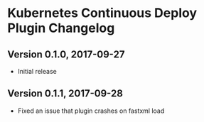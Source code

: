 # Kubernetes Continuous Deploy Plugin Changelog

## Version 0.1.0, 2017-09-27
* Initial release

## Version 0.1.1, 2017-09-28
* Fixed an issue that plugin crashes on fastxml load
